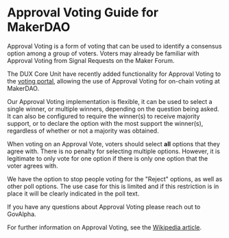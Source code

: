 # Approval Voting Guide for MakerDAO

Approval Voting is a form of voting that can be used to identify a consensus option among a group of voters. Voters may already be familiar with Approval Voting from Signal Requests on the Maker Forum.

The DUX Core Unit have recently added functionality for Approval Voting to the [voting portal](https://vote.makerdao.com/), allowing the use of Approval Voting for on-chain voting at MakerDAO.

Our Approval Voting implementation is flexible, it can be used to select a single winner, or multiple winners, depending on the question being asked. It can also be configured to require the winner(s) to receive majority support, or to declare the option with the most support the winner(s), regardless of whether or not a majority was obtained.

When voting on an Approval Vote, voters should select **all** options that they agree with. There is no penalty for selecting multiple options. However, it is legitimate to only vote for one option if there is only one option that the voter agrees with.

We have the option to stop people voting for the "Reject" options, as well as other poll options. The use case for this is limited and if this restriction is in place it will be clearly indicated in the poll text.

If you have any questions about Approval Voting please reach out to GovAlpha.

For further information on Approval Voting, see the [Wikipedia article](https://en.wikipedia.org/wiki/Approval_voting).